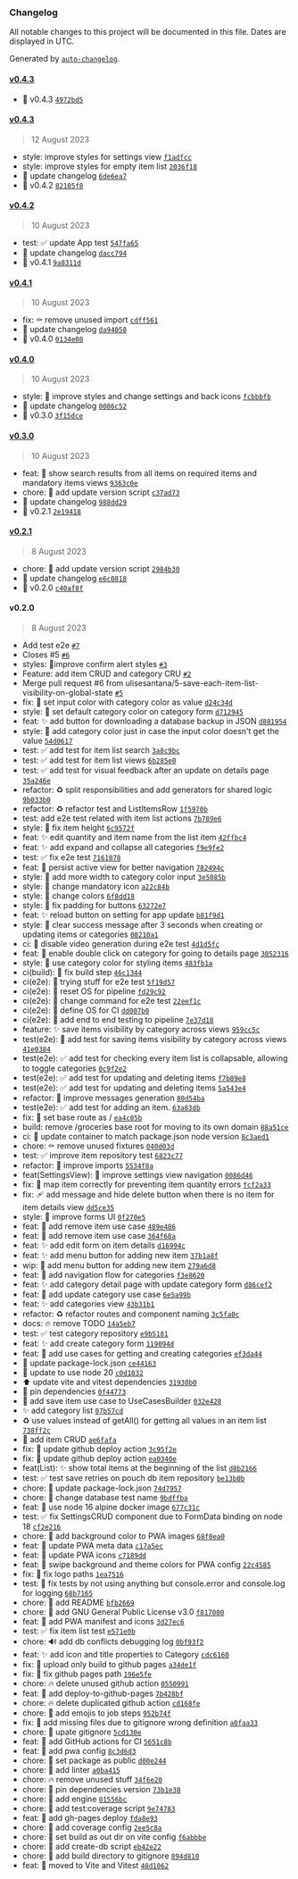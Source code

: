 ### Changelog

All notable changes to this project will be documented in this file. Dates are displayed in UTC.

Generated by [`auto-changelog`](https://github.com/CookPete/auto-changelog).

#### [v0.4.3](https://github.com/ulisesantana/groceries/compare/v0.4.3...v0.4.3)

- 🔖 v0.4.3 [`4972bd5`](https://github.com/ulisesantana/groceries/commit/4972bd5d1bbee12c61dd21235ddd542601ac9d01)

#### [v0.4.3](https://github.com/ulisesantana/groceries/compare/v0.4.2...v0.4.3)

> 12 August 2023

- style: improve styles for settings view [`f1adfcc`](https://github.com/ulisesantana/groceries/commit/f1adfcc2acf0ceca4f10dbe1590b83d36aab495f)
- style: improve styles for empty item list [`2036f18`](https://github.com/ulisesantana/groceries/commit/2036f188f167e51ecbd6e15846f1792bb19843db)
- 📝 update changelog [`6de6ea7`](https://github.com/ulisesantana/groceries/commit/6de6ea7eb8e167ab3b6cc9cc8af824efbfef55c0)
- 🔖 v0.4.2 [`82105f8`](https://github.com/ulisesantana/groceries/commit/82105f8a629e7f7010ab6ce4bd5e557fc77b1abe)

#### [v0.4.2](https://github.com/ulisesantana/groceries/compare/v0.4.1...v0.4.2)

> 10 August 2023

- test: ✅ update App test [`547fa65`](https://github.com/ulisesantana/groceries/commit/547fa6566bc9e0cc0ed58de4fa7cc71e824e6c62)
- 📝 update changelog [`dacc794`](https://github.com/ulisesantana/groceries/commit/dacc7942db0cce148dccc916ba202718552b823d)
- 🔖 v0.4.1 [`9a8311d`](https://github.com/ulisesantana/groceries/commit/9a8311d73007cbeb1c14c01afcb8f1045d2d6f92)

#### [v0.4.1](https://github.com/ulisesantana/groceries/compare/v0.4.0...v0.4.1)

> 10 August 2023

- fix: ⚰️ remove unused import [`cdff561`](https://github.com/ulisesantana/groceries/commit/cdff561c618c2c01500fa27232e9a5cec3b18dc9)
- 📝 update changelog [`da94058`](https://github.com/ulisesantana/groceries/commit/da9405820e041c43151190ff2811236e8d7bf9c8)
- 🔖 v0.4.0 [`0134e08`](https://github.com/ulisesantana/groceries/commit/0134e08426bf797cb20af4f8364c6124ea5be31e)

#### [v0.4.0](https://github.com/ulisesantana/groceries/compare/v0.3.0...v0.4.0)

> 10 August 2023

- style: 💄 improve styles and change settings and back icons [`fcbbbfb`](https://github.com/ulisesantana/groceries/commit/fcbbbfb6f337912075bc77e4cf4b495785f087a0)
- 📝 update changelog [`0086c52`](https://github.com/ulisesantana/groceries/commit/0086c520188e05f854bcf84146de538a15d45437)
- 🔖 v0.3.0 [`3f15dce`](https://github.com/ulisesantana/groceries/commit/3f15dce8ebcad208d20e546bfb92484bbbca8a30)

#### [v0.3.0](https://github.com/ulisesantana/groceries/compare/v0.2.1...v0.3.0)

> 10 August 2023

- feat: 🚸 show search results from all items on required items and mandatory items views [`9363c0e`](https://github.com/ulisesantana/groceries/commit/9363c0ea8805a4624973f15f1ffed89b68cbf6d1)
- chore: 🔨 add update version script [`c37ad73`](https://github.com/ulisesantana/groceries/commit/c37ad73b70a09b7e2547b41809ca540814c2fae9)
- 📝 update changelog [`988dd29`](https://github.com/ulisesantana/groceries/commit/988dd29753bd893b406b00adb3ddd3ef1fb1f6ff)
- 🔖 v0.2.1 [`2e19418`](https://github.com/ulisesantana/groceries/commit/2e19418de4fb03811642b709c3d538bf633367f6)

#### [v0.2.1](https://github.com/ulisesantana/groceries/compare/v0.2.0...v0.2.1)

> 8 August 2023

- chore: 🔨 add update version script [`2984b30`](https://github.com/ulisesantana/groceries/commit/2984b304ce880297b24d3f4d7e3903fce27526ce)
- 📝 update changelog [`e6c0818`](https://github.com/ulisesantana/groceries/commit/e6c0818865bb87345f735915bf8f22f92a76824a)
- 🔖 v0.2.0 [`c40af8f`](https://github.com/ulisesantana/groceries/commit/c40af8fe9f5278f27b027e7d638581d6c21fd730)

#### v0.2.0

> 8 August 2023

- Add test e2e [`#7`](https://github.com/ulisesantana/groceries/pull/7)
- Closes #5  [`#6`](https://github.com/ulisesantana/groceries/pull/6)
- styles: 💄improve confirm alert styles [`#3`](https://github.com/ulisesantana/groceries/pull/3)
- Feature: add item CRUD and category CRU [`#2`](https://github.com/ulisesantana/groceries/pull/2)
- Merge pull request #6 from ulisesantana/5-save-each-item-list-visibility-on-global-state [`#5`](https://github.com/ulisesantana/groceries/issues/5)
- fix: 🚸 set input color with category color as value [`d24c34d`](https://github.com/ulisesantana/groceries/commit/d24c34d782a94cbe78a3b97a39bfda896a9c8703)
- style: 💄 set default category color on category form [`d712945`](https://github.com/ulisesantana/groceries/commit/d712945df729d9e714f56d5601a9f026d37e4f14)
- feat: ✨ add button for downloading a database backup in JSON [`d881954`](https://github.com/ulisesantana/groceries/commit/d881954947219f36ab83542722725ba8a2ac9a1f)
- style: 🚸 add category color just in case the input color doesn't get the value [`54d0617`](https://github.com/ulisesantana/groceries/commit/54d061748562808ceb2a1f560f5e33bafbacd41f)
- test: ✅ add test for item list search [`3a8c9bc`](https://github.com/ulisesantana/groceries/commit/3a8c9bc37c4e8c8476bab84d24f46e76239e609f)
- test: ✅ add test for item list views [`6b285e0`](https://github.com/ulisesantana/groceries/commit/6b285e0ad68e3ebf09bb3d04d3039e8e1d5eb8d7)
- test: ✅ add test for visual feedback after an update on details page [`35a246e`](https://github.com/ulisesantana/groceries/commit/35a246e06147c250c286f2bb24cfb52e0573fc17)
- refactor: ♻️ split responsibilities and add generators for shared logic [`9b033b0`](https://github.com/ulisesantana/groceries/commit/9b033b032ee349795cec151a56a2e302845f2e6f)
- refactor: ♻️ refactor test and ListItemsRow [`1f5970b`](https://github.com/ulisesantana/groceries/commit/1f5970bf8460da69720b8955f397781b2152d425)
- test: add e2e test related with item list actions [`7b789e6`](https://github.com/ulisesantana/groceries/commit/7b789e69aaa005a617ad135b03bc893f4dd34938)
- style: 🐛 fix item height [`6c9572f`](https://github.com/ulisesantana/groceries/commit/6c9572f5fcac437a44d29c0f9a777e4524c3f0ab)
- feat: ✨ edit quantity and item name from the list item [`42ffbc4`](https://github.com/ulisesantana/groceries/commit/42ffbc48aedb4ba8b28952d95cf47f237df0f143)
- feat: ✨ add expand and collapse all categories [`f9e9fe2`](https://github.com/ulisesantana/groceries/commit/f9e9fe28541f5e33347b8ed6ad24540c0c704e65)
- test: ✅ fix e2e test [`7161078`](https://github.com/ulisesantana/groceries/commit/71610785f4b0387f55a9a4bfb65b739ef32e6f7c)
- feat: 🚸 persist active view for better navigation [`782494c`](https://github.com/ulisesantana/groceries/commit/782494c4e975fdc4bd56b4a1c80306e1e8070222)
- style: 💄 add more width to category color input [`3e5085b`](https://github.com/ulisesantana/groceries/commit/3e5085b7c2a6a80d0fa96134d7b028ad4c5b275c)
- style: 💄 change mandatory icon [`a22c84b`](https://github.com/ulisesantana/groceries/commit/a22c84bee8773b34ca50b93944520fa9c6f54ef1)
- style: 💄 change colors [`6f8dd18`](https://github.com/ulisesantana/groceries/commit/6f8dd18cc091358cf0fddd91e19b89b7b0ef6edc)
- style: 💄 fix padding for buttons [`63272e7`](https://github.com/ulisesantana/groceries/commit/63272e7c3df08b11496e7b1d21ac3ec4fd3e76d7)
- feat: ✨ reload button on setting for app update [`b81f9d1`](https://github.com/ulisesantana/groceries/commit/b81f9d1f460f8c249422be95f802bb51bd889b33)
- style: 🚸 clear success message after 3 seconds when creating or updating items or categories [`08210a1`](https://github.com/ulisesantana/groceries/commit/08210a1ee81a936e000c2eee8f1183f4d1642973)
- ci: 🔧 disable video generation during e2e test [`4d1d5fc`](https://github.com/ulisesantana/groceries/commit/4d1d5fcf1c31c44616ad84d4cad963560828252f)
- feat: 🚸 enable double click on category for going to details page [`3052316`](https://github.com/ulisesantana/groceries/commit/305231617885ccebc00a9474b710105351386afc)
- style: 💄 use category color for styling items [`483fb1a`](https://github.com/ulisesantana/groceries/commit/483fb1afd8c45197f67b64548f90d34743068ee1)
- ci(build): 💚 fix build step [`46c1344`](https://github.com/ulisesantana/groceries/commit/46c13440b2a4d27f6f066481fccbfc8e0758d712)
- ci(e2e): 💚 trying stuff for e2e test [`5f19d57`](https://github.com/ulisesantana/groceries/commit/5f19d57aff80e8cb01cf3b34426926f83001cbb9)
- ci(e2e): 💚 reset OS for pipeline [`fd29c92`](https://github.com/ulisesantana/groceries/commit/fd29c92458b4da5ba3a5364af18182613efff3c9)
- ci(e2e): 💚 change command for e2e test [`22eef1c`](https://github.com/ulisesantana/groceries/commit/22eef1c6893e254dbf6c95d6905d41162ee3c369)
- ci(e2e): 💚 define OS for CI [`dd007b0`](https://github.com/ulisesantana/groceries/commit/dd007b0f0b3ad329826cc95a8e0f65cfe0270180)
- ci(e2e): 👷 add end to end testing to pipeline [`7e37d18`](https://github.com/ulisesantana/groceries/commit/7e37d182308ee352d09d7cc9ba98091edf055e88)
- feature: ✨ save items visibility by category across views [`959cc5c`](https://github.com/ulisesantana/groceries/commit/959cc5c070908987c7086e0e9c8f350603677ab0)
- test(e2e): 🧪 add test for saving items visibility by category across views [`41e0384`](https://github.com/ulisesantana/groceries/commit/41e0384298fd1cebea912725540cabd408677cfb)
- test(e2e): ✅ add test for checking every item list is collapsable, allowing to toggle categories [`0c9f2e2`](https://github.com/ulisesantana/groceries/commit/0c9f2e2c31d5a36218384e1a964a8fd039ed244f)
- test(e2e): ✅ add test for updating and deleting items [`f7b89e8`](https://github.com/ulisesantana/groceries/commit/f7b89e8e9921fffeb6c8494e36e40075f5c512a6)
- test(e2e): ✅ add test for updating and deleting items [`5a543e4`](https://github.com/ulisesantana/groceries/commit/5a543e4f71f0203396cc85457196e2b6b7cbabc1)
- refactor: 💬 improve messages generation [`80d54ba`](https://github.com/ulisesantana/groceries/commit/80d54baaf4ae709213d97b35bd61963d6c592345)
- test(e2e): ✅ add test for adding an item. [`63a83db`](https://github.com/ulisesantana/groceries/commit/63a83dbb457e1a43970a888d9b7068432620fd87)
- fix: 🔧 set base route as / [`ea4c05b`](https://github.com/ulisesantana/groceries/commit/ea4c05b62147c67ebfc5828f3d9a48a71cf1bf79)
- build: remove /groceries base root for moving to its own domain [`88a51ce`](https://github.com/ulisesantana/groceries/commit/88a51cee701fb71373fd28258d7ffe0d32a3671d)
- ci: 👷 update container to match package.json node version [`8c3aed1`](https://github.com/ulisesantana/groceries/commit/8c3aed168d246f2e35020f23be60a84d80dee604)
- chore: ⚰️ remove unused fixtures [`040d03d`](https://github.com/ulisesantana/groceries/commit/040d03d387e3346977618aca00c3ef563b61d0fc)
- test: ✅ improve item repository test [`6823c77`](https://github.com/ulisesantana/groceries/commit/6823c774a0f0dca10b2e737ed1ebaea441da57a2)
- refactor: 🎨 improve imports [`5534f8a`](https://github.com/ulisesantana/groceries/commit/5534f8ac1bf04e27098514a4f64d82782d899632)
- feat(SettingsView): 🚸 improve settings view navigation [`0086d46`](https://github.com/ulisesantana/groceries/commit/0086d467c56272c079cf7a566c08e619e70d3ae4)
- fix: 🐛 map item correctly for preventing item quantity errors [`fcf2a33`](https://github.com/ulisesantana/groceries/commit/fcf2a33786ae300196bcc412e9a832f5ccf58bed)
- fix: 🩹 add message and hide delete button when there is no item for item details view [`dd5ce35`](https://github.com/ulisesantana/groceries/commit/dd5ce35aeec1f1ea2d0dc0ad1f6f9ab07c7d9f88)
- style: 💄 improve forms UI [`0f270e5`](https://github.com/ulisesantana/groceries/commit/0f270e5d9428da79f7a599abb0727a22676f71bc)
- feat: 👔 add remove item use case [`489e486`](https://github.com/ulisesantana/groceries/commit/489e486a74e27b1cea18a7293ff925df67883066)
- feat: 👔 add remove item use case [`364f68a`](https://github.com/ulisesantana/groceries/commit/364f68a221833cc5b98bdffda00d10b9b810c777)
- feat: ✨ add edit form on item details [`d16994c`](https://github.com/ulisesantana/groceries/commit/d16994c4595217bd241d942cd259029d6c9af679)
- feat: ✨ add menu button for adding new item [`37b1a8f`](https://github.com/ulisesantana/groceries/commit/37b1a8fa6da08bc48ed1bd0b43d344acba288abb)
- wip: 🚧 add menu button for adding new item [`279a6d8`](https://github.com/ulisesantana/groceries/commit/279a6d8c71dc1688eb028a6809672d45fe2f5e31)
- feat: 🚸 add navigation flow for categories [`f3e8620`](https://github.com/ulisesantana/groceries/commit/f3e862079b40b8e8ae9e0aa1d89c0fc381240480)
- feat: ✨ add category detail page with update category form [`d86cef2`](https://github.com/ulisesantana/groceries/commit/d86cef2e38e066286e9d6d5e181f77ff7512855a)
- feat: 👔 add update category use case [`6e5a99b`](https://github.com/ulisesantana/groceries/commit/6e5a99b6296b59266ca89b5780a080ee9614d07c)
- feat: ✨ add categories view [`43b31b1`](https://github.com/ulisesantana/groceries/commit/43b31b188f405e976384f8e44b37bb23a161b180)
- refactor: ♻️ refactor routes and component naming [`3c5fa0c`](https://github.com/ulisesantana/groceries/commit/3c5fa0c0bffd9add3ccbaf18d8d61f511ed46d8b)
- docs: 🔥 remove TODO [`14a5eb7`](https://github.com/ulisesantana/groceries/commit/14a5eb758f57c0901f9cdee70d83e871466f31d2)
- test: ✅ test category repository [`e9b5181`](https://github.com/ulisesantana/groceries/commit/e9b5181c934b6abc8ee84265ceb67788a15cbe5e)
- feat: ✨ add create category form [`119094d`](https://github.com/ulisesantana/groceries/commit/119094d2bcf652a569c079ebc38230a960f8b30f)
- feat: 👔 add use cases for getting and creating categories [`ef3da44`](https://github.com/ulisesantana/groceries/commit/ef3da44ca034b15f2b2e7b288affde54925485a1)
- 📌 update package-lock.json [`ce44163`](https://github.com/ulisesantana/groceries/commit/ce44163aa35db41f9ec8a3bdd0cd8075b1bbfc8d)
- 🔧 update to use node 20 [`c0d1032`](https://github.com/ulisesantana/groceries/commit/c0d103202838fbdbd69852cb99e82a85d52ca7e5)
- ⬆️ update vite and vitest dependencies [`31930b0`](https://github.com/ulisesantana/groceries/commit/31930b090ba3a61a02019791c1296c4856f72b7e)
- 📌 pin dependencies [`0f44773`](https://github.com/ulisesantana/groceries/commit/0f44773b9572d462ff6132f3356102691f3264e3)
- 🤡 add save item use case to UseCasesBuilder [`032e428`](https://github.com/ulisesantana/groceries/commit/032e428fd2643373785a7264176a423f90c7a30f)
- ✨ add category list [`07b57cd`](https://github.com/ulisesantana/groceries/commit/07b57cdd733064f6b0c5e69a670156884677ce04)
- ♻️ use values instead of getAll() for getting all values in an item list [`738ff2c`](https://github.com/ulisesantana/groceries/commit/738ff2c58283ff9490809a37e938e0c6ac504507)
- 🚧 add item CRUD [`ae6fafa`](https://github.com/ulisesantana/groceries/commit/ae6fafa8384dbe3ba36a5aa14ff6da51c80c98a0)
- fix: 👷 update github deploy action [`3c95f2e`](https://github.com/ulisesantana/groceries/commit/3c95f2edb39b689c8e6a1b5624b4ef67cdfa37ec)
- fix: 👷 update github deploy action [`ea0340e`](https://github.com/ulisesantana/groceries/commit/ea0340e8e8d1779a438b49a974cf2abff0544977)
- feat(List): ✨ show total items at the beginning of the list [`d8b2166`](https://github.com/ulisesantana/groceries/commit/d8b21663182a7fb6f02f794f2a76a9506ba837de)
- test: ✅ test save retries on pouch db item repository [`be13b0b`](https://github.com/ulisesantana/groceries/commit/be13b0b0d66fd1a29e624e9567f4ca3b4c8bb882)
- chore: 🔧 update package-lock.json [`74d7957`](https://github.com/ulisesantana/groceries/commit/74d79570666fce00bf5c0140b67acf3145f169e8)
- chore: 🙈 change database test name [`9bdffba`](https://github.com/ulisesantana/groceries/commit/9bdffba7f1b603a6ead4a510284b35b78dde3d7b)
- feat: 👷 use node 16 alpine docker image [`677c31c`](https://github.com/ulisesantana/groceries/commit/677c31cb4421641588670457037c77f4d0abc771)
- test: ✅ fix SettingsCRUD component due to FormData binding on node 18 [`cf2e216`](https://github.com/ulisesantana/groceries/commit/cf2e21633f45b57f86f43d0ec0c8cdebe3eeff0b)
- chore: 🍱 add background color to PWA images [`68f0ea0`](https://github.com/ulisesantana/groceries/commit/68f0ea00c9f0c2c15582273672fb0338ad0bbd84)
- feat: 🔧 update PWA meta data [`c17a5ec`](https://github.com/ulisesantana/groceries/commit/c17a5ecdb4cf06ad593ee065bbde682f6a727244)
- feat: 🔧 update PWA icons [`c7189dd`](https://github.com/ulisesantana/groceries/commit/c7189ddf1e35c3b88a62f59131a53c12f950f2e1)
- feat: 🔧 swipe background and theme colors for PWA config [`22c4585`](https://github.com/ulisesantana/groceries/commit/22c4585081628ffa3c2c790f322fc8a7cbc8c9bf)
- fix: 🍱 fix logo paths [`1ea7516`](https://github.com/ulisesantana/groceries/commit/1ea7516b9df741bd1b378a70cd3fb5723974e70a)
- test: 🐛 fix tests by not using anything but console.error and console.log for logging [`68b7165`](https://github.com/ulisesantana/groceries/commit/68b71651f3b9065b26308181f06dac8c9f74e604)
- chore: 📝 add README [`bfb2669`](https://github.com/ulisesantana/groceries/commit/bfb26690b388a76bf3af4b84de45e9baa9d16998)
- chore: 📄 add GNU General Public License v3.0 [`f817000`](https://github.com/ulisesantana/groceries/commit/f817000560bb0f090e33b2261eb7d902b52fc4ca)
- feat: 🚸 add PWA manifest and icons [`3d27ec6`](https://github.com/ulisesantana/groceries/commit/3d27ec65d935535bae68675974be54c1b4b3e5e0)
- test: ✅ fix item list test [`e571e0b`](https://github.com/ulisesantana/groceries/commit/e571e0b5f9cf2c7abf18be1533c48b97df6f887c)
- chore: 🔊 add db conflicts debugging log [`0bf93f2`](https://github.com/ulisesantana/groceries/commit/0bf93f228e2a5eef6015270ed813ae1349435f84)
- feat: ✨ add icon and title properties to Category [`cdc6160`](https://github.com/ulisesantana/groceries/commit/cdc616079ada589632b4cc2b054b28f386e775f7)
- fix: 👷 upload only build to github pages [`a34de1f`](https://github.com/ulisesantana/groceries/commit/a34de1f26d64f163e60bf2b02bb0720162bcb669)
- fix: 🐛 fix github pages path [`196e5fe`](https://github.com/ulisesantana/groceries/commit/196e5fe2f942c501a10438a84f9666f53f600fc0)
- chore: 🔥 delete unused github action [`0550991`](https://github.com/ulisesantana/groceries/commit/0550991348421f9bf46015bab6c053a24a90c447)
- feat: 👷 add deploy-to-github-pages [`7b428bf`](https://github.com/ulisesantana/groceries/commit/7b428bf47f030d631654ddbb0efd1274654aa311)
- chore: 🔥 delete duplicated github action [`cd168fe`](https://github.com/ulisesantana/groceries/commit/cd168fe70322f50a79afbdd1aa2386cd73511281)
- chore: 👷 add emojis to job steps [`952b74f`](https://github.com/ulisesantana/groceries/commit/952b74f33452c26ec039728e1a3a23dbe0ea3917)
- fix: 🐛 add missing files due to gitignore wrong definition [`a0faa33`](https://github.com/ulisesantana/groceries/commit/a0faa33ed461dc09f1a68c4f82c8a15ba6ec0829)
- chore: 🙈 upate gitignore [`5cd130e`](https://github.com/ulisesantana/groceries/commit/5cd130e0111110ce4ae891b771676bab866297b4)
- feat: 👷 add GitHub actions for CI [`5651c8b`](https://github.com/ulisesantana/groceries/commit/5651c8be04d2c277457ebbc0773b8f6da6421ae5)
- feat: 🚸 add pwa config [`8c3d6d3`](https://github.com/ulisesantana/groceries/commit/8c3d6d3b55583b600b2ae4320ceabb49f6d655e0)
- chore: 🔧 set package as public [`d00e244`](https://github.com/ulisesantana/groceries/commit/d00e2443e0c5eea53794bcbd464732e964fef353)
- chore: 🚨 add linter [`a0ba415`](https://github.com/ulisesantana/groceries/commit/a0ba415cf736847f17a11387161a602f2d432213)
- chore: 🔥 remove unused stuff [`34f6e20`](https://github.com/ulisesantana/groceries/commit/34f6e20b3caf8fd060baa5f3d6839346c738a3b1)
- chore: 📌 pin dependencies version [`73b1e38`](https://github.com/ulisesantana/groceries/commit/73b1e38297993ad88c75b4ac7f7ea27fa34c8f49)
- chore: 🔧 add engine [`01556bc`](https://github.com/ulisesantana/groceries/commit/01556bc22565df828471d41bb23a1fa202459a6f)
- chore: 🔨 add test:coverage script [`9e74783`](https://github.com/ulisesantana/groceries/commit/9e747836aeb5ad5f8eda4cc641100bb1bffd73c9)
- feat: 👷 add gh-pages deploy [`fda8e93`](https://github.com/ulisesantana/groceries/commit/fda8e931300d8d20c1588c771fd58858f2b944cc)
- chore: 🔧 add coverage config [`2ee5c8a`](https://github.com/ulisesantana/groceries/commit/2ee5c8a090fc2a854b041e90ffd94e85ad9f90e5)
- chore: 🔧 set build as out dir on vite config [`f6abbbe`](https://github.com/ulisesantana/groceries/commit/f6abbbe57942856dbfd1d38cfb67d895b2b74a9a)
- chore: 🔨 add create-db script [`eb42e22`](https://github.com/ulisesantana/groceries/commit/eb42e22592e8d43a7fe375f5a731fa90eed371e8)
- chore: 🙈 add build directory to gitignore [`894d810`](https://github.com/ulisesantana/groceries/commit/894d8106dd63cdee9de12e9de5aabd8c0bc813a9)
- feat: 🎉 moved to Vite and Vitest [`48d1062`](https://github.com/ulisesantana/groceries/commit/48d10622884026d7647663e5fd271a3c06b4a210)
